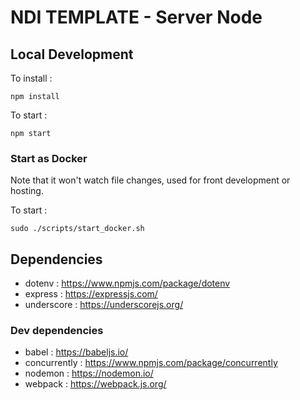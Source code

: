 # NDI TEMPLATE - Server Node

## Local Development

To install :
```
npm install
```

To start :
```
npm start
```

### Start as Docker
Note that it won't watch file changes, used for front development or hosting.

To start :
```
sudo ./scripts/start_docker.sh
```

## Dependencies

- dotenv : https://www.npmjs.com/package/dotenv 
- express : https://expressjs.com/
- underscore : https://underscorejs.org/

### Dev dependencies

- babel : https://babeljs.io/
- concurrently : https://www.npmjs.com/package/concurrently
- nodemon : https://nodemon.io/
- webpack : https://webpack.js.org/
